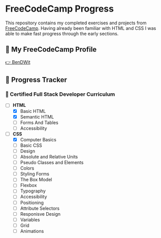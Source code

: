 # **FreeCodeCamp Progress**


This repository contains my completed exercises and projects from [FreeCodeCamp](https://www.freecodecamp.org).
Having already been familiar with HTML and CSS I was able to make fast progress through the early sections.

## 📘 **My FreeCodeCamp Profile**

[👉 BenDWit](https://www.freecodecamp.org/bendwit)

## 🧭 **Progress Tracker**

### 📁 Certified Full Stack Developer Curriculum
- [ ] **HTML**
  - [x] Basic HTML
  - [x] Semantic HTML
  - [ ] Forms And Tables
  - [ ] Accessibility
- [ ] **CSS**
  - [x] Computer Basics
  - [ ] Basic CSS
  - [ ] Design
  - [ ] Absolute and Relative Units
  - [ ] Pseudo Classes and Elements
  - [ ] Colors
  - [ ] Styling Forms
  - [ ] The Box Model
  - [ ] Flexbox
  - [ ] Typography
  - [ ] Accessibility
  - [ ] Positioning
  - [ ] Attribute Selectors
  - [ ] Responisve Design
  - [ ] Variables
  - [ ] Grid
  - [ ] Animations
